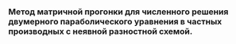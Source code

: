 ### Метод матричной прогонки для численного решения двумерного параболического уравнения в частных производных с неявной разностной схемой.


